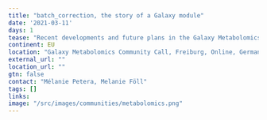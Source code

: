 ```yaml
---
title: "batch_correction, the story of a Galaxy module"
date: '2021-03-11'
days: 1
tease: "Recent developments and future plans in the Galaxy Metabolomics community"
continent: EU
location: "Galaxy Metabolomics Community Call, Freiburg, Online, Germany"
external_url: ""
location_url: ""
gtn: false
contact: "Mélanie Petera, Melanie Föll"
tags: []
links:
image: "/src/images/communities/metabolomics.png"
---
```

